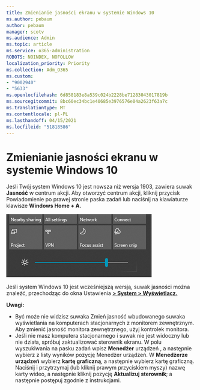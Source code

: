 ```yaml
---
title: Zmienianie jasności ekranu w systemie Windows 10
ms.author: pebaum
author: pebaum
manager: scotv
ms.audience: Admin
ms.topic: article
ms.service: o365-administration
ROBOTS: NOINDEX, NOFOLLOW
localization_priority: Priority
ms.collection: Adm_O365
ms.custom:
- "9002940"
- "5633"
ms.openlocfilehash: 6d858183e8a539c024b2228be71283043017819b
ms.sourcegitcommit: 8bc60ec34bc1e40685e3976576e04a2623f63a7c
ms.translationtype: MT
ms.contentlocale: pl-PL
ms.lasthandoff: 04/15/2021
ms.locfileid: "51818586"
---
```

# <a name="change-screen-brightness-in-windows-10"></a>Zmienianie jasności ekranu w systemie Windows 10

Jeśli Twój system Windows 10 jest nowsza niż wersja 1903, zawiera suwak **Jasność** w centrum akcji. Aby otworzyć centrum akcji,  kliknij przycisk Powiadomienie po prawej stronie paska zadań lub naciśnij na klawiaturze klawisze **Windows Home + A.**

![Suwak jasności](media/brightness-slider.png)

Jeśli system Windows 10 jest wcześniejszą wersją, suwak jasności można znaleźć, przechodząc do okna Ustawienia **[> System > Wyświetlacz.](ms-settings:display?activationSource=GetHelp)**

**Uwagi:**

- Być może nie widzisz suwaka Zmień jasność wbudowanego suwaka wyświetlania na komputerach stacjonarnych z monitorem zewnętrznym. Aby zmienić jasność monitora zewnętrznego, użyj kontrolek monitora.
- Jeśli nie masz komputera stacjonarnego i suwak nie jest widoczny lub nie działa, spróbuj zaktualizować sterownik ekranu. W polu wyszukiwania na pasku zadań wpisz **Menedżer**  urządzeń , a następnie wybierz z listy wyników pozycję Menedżer urządzeń. W **Menedżerze urządzeń** wybierz **kartę graficzną**, a następnie wybierz kartę graficzną. Naciśnij i przytrzymaj (lub kliknij prawym przyciskiem myszy) nazwę karty wideo, a następnie kliknij pozycję **Aktualizuj sterownik**; a następnie postępuj zgodnie z instrukcjami.
